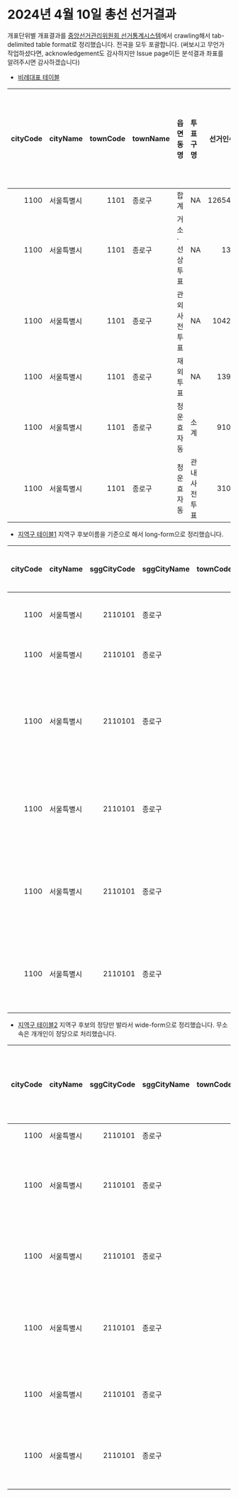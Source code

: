 # 2024년 4월 10일 총선 선거결과

개표단위별 개표결과를 [중앙선거관리위원회 선거통계시스템](http://info.nec.go.kr)에서 crawling해서 tab-delimited table format로 정리했습니다. 전국을 모두 포괄합니다.
(써보시고 무언가 작업하셨다면, acknowledgement도 감사하지만 Issue page이든 분석결과 좌표를 알려주시면 감사하겠습니다)

* [비례대표 테이블](2024_비례.tsv)

| cityCode|cityName   | townCode|townName |읍면동명      |투표구명     | 선거인수| 투표수| 더불어민주연합| 국민의미래| 녹색정의당| 새로운미래| 개혁신당| 자유통일당| 조국혁신당| 가가국민참여신당| 가가호호공명선거대한당| 반공정당코리아| 가락특권폐지당| 공화당| 국가혁명당| 국민대통합당| 금융개혁당| 기독당| 기후민생당| 내일로미래로| 노동당| 노인복지당| 대중민주당| 대한국민당| 대한민국당| 대한상공인당| 미래당| 새누리당| 소나무당| 신한반도당| 여성의당| 우리공화당| 자유민주당| 케이정치혁신연합당| 통일한국당| 한국농어민당| 한나라당| 한류연합당| 홍익당| 히시태그국민정책당|    계| 무효투표수| 기권자수|
|--------:|:----------|--------:|:--------|:-------------|:------------|--------:|------:|--------------:|----------:|----------:|----------:|--------:|----------:|----------:|----------------:|----------------------:|--------------:|--------------:|------:|----------:|------------:|----------:|------:|----------:|------------:|------:|----------:|----------:|----------:|----------:|------------:|------:|--------:|--------:|----------:|--------:|----------:|----------:|------------------:|----------:|------------:|--------:|----------:|------:|------------------:|-----:|----------:|--------:|
|     1100|서울특별시 |     1101|종로구   |합계          |NA           |   126543|  88952|          21035|      31077|       2515|       2028|     4646|       1852|      20728|               32|                    133|             15|             27|     43|        131|           58|         48|     89|         16|           18|     67|         53|         20|         36|          8|           34|     22|      124|      485|          3|      147|        100|        155|                 10|         27|            6|      144|          9|     30|                 64| 86035|       2917|    37591|
|     1100|서울특별시 |     1101|종로구   |거소·선상투표 |NA           |      133|    125|             35|         44|          5|          6|        9|          0|         17|                0|                      0|              0|              0|      1|          0|            0|          0|      0|          0|            0|      0|          0|          0|          0|          0|            0|      0|        0|        0|          0|        0|          0|          0|                  0|          0|            0|        0|          0|      0|                  0|   117|          8|        8|
|     1100|서울특별시 |     1101|종로구   |관외사전투표  |NA           |    10421|  10420|           2666|       2997|        357|        221|      667|        127|       2833|                3|                      6|              1|              6|      3|         15|            6|          6|     10|          2|            3|      9|          3|          2|          2|          0|            5|      0|       20|       71|          1|       27|         14|          8|                  1|          0|            1|       20|          3|      7|                  9| 10132|        288|        1|
|     1100|서울특별시 |     1101|종로구   |재외투표      |NA           |     1392|    837|            191|        221|         44|         16|       36|         12|        284|                0|                      2|              0|              0|      0|          0|            2|          1|      1|          1|            0|      0|          0|          0|          0|          0|            0|      0|        1|        6|          0|        4|          0|          1|                  0|          0|            0|        4|          0|      0|                  0|   827|         10|      555|
|     1100|서울특별시 |     1101|종로구   |청운효자동    |소계         |     9104|   6502|           1410|       2197|        236|        171|      289|        168|       1722|                1|                     10|              1|              0|      3|         11|            1|          0|      7|          0|            0|      7|          2|          0|          2|          2|            2|      2|        4|       35|          0|        8|          4|         21|                  1|          2|            2|        5|          0|      1|                  2|  6329|        173|     2602|
|     1100|서울특별시 |     1101|종로구   |청운효자동    |관내사전투표 |     3100|   3100|            723|        882|        100|         86|      112|         40|       1038|                1|                      2|              1|              0|      1|          3|            0|          0|      2|          0|            0|      2|          0|          0|          1|          2|            1|      0|        1|       25|          0|        5|          0|          6|                  0|          1|            0|        3|          0|      0|                  0|  3038|         62|        0|

* [지역구 테이블1](2024_지역구_longform.tsv) 지역구 후보이름을 기준으로 해서 long-form으로 정리했습니다.

| cityCode|cityName   | sggCityCode|sggCityName | townCodeFromSgg|townName |읍면동명 |투표구명 |열명               |      n|정당명       |
|--------:|:----------|-----------:|:-----------|---------------:|:--------|:--------|:--------|:------------------|------:|:------------|
|     1100|서울특별시 |     2110101|종로구      |            1101|종로구   |합계     |NA       |선거인수           | 126041|선거인수     |
|     1100|서울특별시 |     2110101|종로구      |            1101|종로구   |합계     |NA       |투표수             |  88779|투표수       |
|     1100|서울특별시 |     2110101|종로구      |            1101|종로구   |합계     |NA       |더불어민주당곽상언 |  44713|더불어민주당 |
|     1100|서울특별시 |     2110101|종로구      |            1101|종로구   |합계     |NA       |국민의힘최재형     |  38752|국민의힘     |
|     1100|서울특별시 |     2110101|종로구      |            1101|종로구   |합계     |NA       |새로운미래진예찬   |   1080|새로운미래   |
|     1100|서울특별시 |     2110101|종로구      |            1101|종로구   |합계     |NA       |개혁신당금태섭     |   2835|개혁신당     |

* [지역구 테이블2](2024_지역구_wideform_partyonly.tsv) 지역구 후보의 정당만 발라서 wide-form으로 정리했습니다. 무소속은 개개인이 정당으로 처리했습니다.

| cityCode|cityName   | sggCityCode|sggCityName | townCodeFromSgg|townName |읍면동명       |투표구명     | 선거인수| 투표수| 무효투표수| 기권자수|    계| 더불어민주당| 국민의힘| 새로운미래| 개혁신당| 가락특권폐지당| 대한국민당| 민중민주당| 한국국민당| 무소속김정현| 녹색정의당| 무소속이창영| 무소속염동옥| 기후민생당| 진보당| 내일로미래로| 자유통일당| 무소속박주언| 무소속신천우| 무소속장예찬| 무소속도태우| 무소속서중현| 무소속신유성| 무소속김기현| 새진보연합| 무소속박경철| 우리공화당| 무소속구본철| 무소속이영자| 무소속최상진| 자유민주당| 무소속김성환| 소나무당| 기독당| 무소속장경수| 무소속양윤열| 무소속유지곤| 노동당| 무소속박재묵| 무소속신용우| 무소속홍장표| 무소속김성남| 무소속정일권| 무소속우제창| 무소속신상철| 무소속이준희| 무소속오정규| 무소속이호범| 무소속우근헌| 무소속권석창| 무소속전옥균| 무소속고주환| 무소속이기원| 무소속장동호| 무소속이창원| 무소속방수형| 무소속김광종| 무소속김종훈| 한국농어민당| 무소속이윤석| 무소속권오봉| 무소속신성식| 무소속이석형| 무소속백재욱| 무소속이재원| 무소속김일윤| 무소속박건우| 무소속김윤한| 무소속김지미| 무소속이승록| 무소속김장주| 무소속최경환| 무소속심태성| 무소속박영찬| 무소속김병규| 무소속최상화|
|--------:|:----------|-----------:|:-----------|---------------:|:--------|:--------------|:------------|--------:|------:|----------:|--------:|-----:|------------:|--------:|----------:|--------:|--------------:|----------:|----------:|----------:|------------:|----------:|------------:|------------:|----------:|------:|------------:|----------:|------------:|------------:|------------:|------------:|------------:|------------:|------------:|----------:|------------:|----------:|------------:|------------:|------------:|----------:|------------:|--------:|------:|------------:|------------:|------------:|------:|------------:|------------:|------------:|------------:|------------:|------------:|------------:|------------:|------------:|------------:|------------:|------------:|------------:|------------:|------------:|------------:|------------:|------------:|------------:|------------:|------------:|------------:|------------:|------------:|------------:|------------:|------------:|------------:|------------:|------------:|------------:|------------:|------------:|------------:|------------:|------------:|------------:|------------:|
|     1100|서울특별시 |     2110101|종로구      |            1101|종로구   |합계           |NA           |   126041|  88779|        970|    37262| 87809|        44713|    38752|       1080|     2835|             54|         85|        290|         NA|           NA|         NA|           NA|           NA|         NA|     NA|           NA|         NA|           NA|           NA|           NA|           NA|           NA|           NA|           NA|         NA|           NA|         NA|           NA|           NA|           NA|         NA|           NA|       NA|     NA|           NA|           NA|           NA|     NA|           NA|           NA|           NA|           NA|           NA|           NA|           NA|           NA|           NA|           NA|           NA|           NA|           NA|           NA|           NA|           NA|           NA|           NA|           NA|           NA|           NA|           NA|           NA|           NA|           NA|           NA|           NA|           NA|           NA|           NA|           NA|           NA|           NA|           NA|           NA|           NA|           NA|           NA|
|     1100|서울특별시 |     2110101|종로구      |            1101|종로구   |거소·선상투표  |NA           |      133|    125|          4|        8|   121|           56|       55|          3|        7|              0|          0|          0|         NA|           NA|         NA|           NA|           NA|         NA|     NA|           NA|         NA|           NA|           NA|           NA|           NA|           NA|           NA|           NA|         NA|           NA|         NA|           NA|           NA|           NA|         NA|           NA|       NA|     NA|           NA|           NA|           NA|     NA|           NA|           NA|           NA|           NA|           NA|           NA|           NA|           NA|           NA|           NA|           NA|           NA|           NA|           NA|           NA|           NA|           NA|           NA|           NA|           NA|           NA|           NA|           NA|           NA|           NA|           NA|           NA|           NA|           NA|           NA|           NA|           NA|           NA|           NA|           NA|           NA|           NA|           NA|
|     1100|서울특별시 |     2110101|종로구      |            1101|종로구   |관외사전투표   |NA           |    10421|  10419|         50|        2| 10369|         5929|     3829|        112|      372|             11|          6|        110|         NA|           NA|         NA|           NA|           NA|         NA|     NA|           NA|         NA|           NA|           NA|           NA|           NA|           NA|           NA|           NA|         NA|           NA|         NA|           NA|           NA|           NA|         NA|           NA|       NA|     NA|           NA|           NA|           NA|     NA|           NA|           NA|           NA|           NA|           NA|           NA|           NA|           NA|           NA|           NA|           NA|           NA|           NA|           NA|           NA|           NA|           NA|           NA|           NA|           NA|           NA|           NA|           NA|           NA|           NA|           NA|           NA|           NA|           NA|           NA|           NA|           NA|           NA|           NA|           NA|           NA|           NA|           NA|
|     1100|서울특별시 |     2110101|종로구      |            1101|종로구   |국외부재자투표 |NA           |      896|    665|          4|      231|   661|          422|      199|         12|       24|              0|          0|          4|         NA|           NA|         NA|           NA|           NA|         NA|     NA|           NA|         NA|           NA|           NA|           NA|           NA|           NA|           NA|           NA|         NA|           NA|         NA|           NA|           NA|           NA|         NA|           NA|       NA|     NA|           NA|           NA|           NA|     NA|           NA|           NA|           NA|           NA|           NA|           NA|           NA|           NA|           NA|           NA|           NA|           NA|           NA|           NA|           NA|           NA|           NA|           NA|           NA|           NA|           NA|           NA|           NA|           NA|           NA|           NA|           NA|           NA|           NA|           NA|           NA|           NA|           NA|           NA|           NA|           NA|           NA|           NA|
|     1100|서울특별시 |     2110101|종로구      |            1101|종로구   |청운효자동     |소계         |     9104|   6503|         56|     2601|  6447|         3377|     2728|        114|      201|              1|          7|         19|         NA|           NA|         NA|           NA|           NA|         NA|     NA|           NA|         NA|           NA|           NA|           NA|           NA|           NA|           NA|           NA|         NA|           NA|         NA|           NA|           NA|           NA|         NA|           NA|       NA|     NA|           NA|           NA|           NA|     NA|           NA|           NA|           NA|           NA|           NA|           NA|           NA|           NA|           NA|           NA|           NA|           NA|           NA|           NA|           NA|           NA|           NA|           NA|           NA|           NA|           NA|           NA|           NA|           NA|           NA|           NA|           NA|           NA|           NA|           NA|           NA|           NA|           NA|           NA|           NA|           NA|           NA|           NA|
|     1100|서울특별시 |     2110101|종로구      |            1101|종로구   |청운효자동     |관내사전투표 |     3100|   3100|         19|        0|  3081|         1872|     1049|         54|       94|              1|          2|          9|         NA|           NA|         NA|           NA|           NA|         NA|     NA|           NA|         NA|           NA|           NA|           NA|           NA|           NA|           NA|           NA|         NA|           NA|         NA|           NA|           NA|           NA|         NA|           NA|       NA|     NA|           NA|           NA|           NA|     NA|           NA|           NA|           NA|           NA|           NA|           NA|           NA|           NA|           NA|           NA|           NA|           NA|           NA|           NA|           NA|           NA|           NA|           NA|           NA|           NA|           NA|           NA|           NA|           NA|           NA|           NA|           NA|           NA|           NA|           NA|           NA|           NA|           NA|           NA|           NA|           NA|           NA|           NA|

